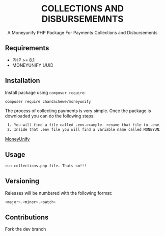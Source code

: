 <h1 align="center">COLLECTIONS AND DISBURSEMEMNTS</h1>

<p align="center">
A Moneyunify PHP Package For Payments Collections and Disbursements
</p>



## Requirements

- PHP >= 8.1
- MONEYUNIFY UUID

## Installation

Install package using `composer require`:

```bash
composer require chandachewe/moneyunify
```

The process of collecting payments is very simple. Once the package is downloaded you can do the following steps: 

```bash
 1. You will find a file called .env.example. rename that file to .env;   
 2. Inside that .env file you will find a variable name called MONEYUNIFY_UUID. Assign that variable your MoneyUnify UUID which you were given after creating an account at:
 ```
 [MoneyUnify](https://moneyunify.com/)
 



## Usage


```bash
run collections.php file. Thats so!!!
```

## Versioning

Releases will be numbered with the following format:

```bash
<major>.<minor>.<patch>
```

## Contributions
Fork the dev branch
